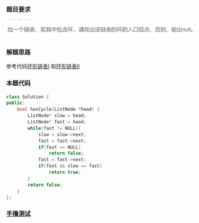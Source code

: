 ### 题目要求

![](pic/offer23.png)

### 解题思路

参考代码[环形链表I](141.md) 和[环形链表II](142.md) 

### 本题代码

```c++
class Solution {
public:
    bool hasCycle(ListNode *head) {
        ListNode* slow = head;
        ListNode* fast = head;
        while(fast != NULL){
            slow = slow->next;
            fast = fast->next;
            if(fast == NULL)
                return false;
            fast = fast->next;
            if(fast && slow == fast)
                return true;
        }
        return false;
    }
};
```

### [手撸测试](https://nlper.gitbook.io/leetcode/141)  

